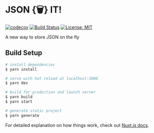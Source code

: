 # JSON {🗑} IT!
[![codecov](https://codecov.io/gh/jsonbinit/jsonbinit/branch/master/graph/badge.svg)](https://codecov.io/gh/jsonbinit/jsonbinit)
[![Build Status](https://travis-ci.org/jsonbinit/jsonbinit.svg?branch=master)](https://travis-ci.org/jsonbinit/jsonbinit)
[![License: MIT](https://img.shields.io/badge/License-MIT-blue.svg)](https://github.com/jsonbinit/jsonbinit/blob/master/LICENSE)

A new way to store JSON on the fly

## Build Setup

```bash
# install dependencies
$ yarn install

# serve with hot reload at localhost:3000
$ yarn dev

# build for production and launch server
$ yarn build
$ yarn start

# generate static project
$ yarn generate
```

For detailed explanation on how things work, check out [Nuxt.js docs](https://nuxtjs.org).
